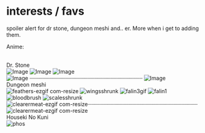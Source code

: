 # interests / favs
spoiler alert for dr stone, dungeon meshi and.. er. More when i get to adding them.

Anime:

<br> Dr. Stone
<br> ![Image](https://github.com/user-attachments/assets/dbf93a31-fe60-4534-aaab-074f4d39110c)
![Image](https://github.com/user-attachments/assets/88965811-0e50-4003-9ce2-67c5a7cd910d)
![Image](https://github.com/user-attachments/assets/fa5d7348-67e5-4189-a0b7-a47af7d0db0f)
<br> ![Image](https://github.com/user-attachments/assets/0a67e774-cd0d-4534-b3e8-963e63798072) ┈┈┈┈┈┈┈┈┈┈┈┈┈┈┈┈┈┈┈┈┈┈┈┈┈┈┈┈┈┈┈┈┈┈┈ ![Image](https://github.com/user-attachments/assets/0a67e774-cd0d-4534-b3e8-963e63798072)
<br> Dungeon meshi
<br>![feathers-ezgif com-resize](https://github.com/user-attachments/assets/2c751383-129c-46b9-a15f-51ddfc372fca)
![wingsshrunk](https://github.com/user-attachments/assets/78c11202-fc37-48a0-b606-56da3775ab7d)
![falin3gif](https://github.com/user-attachments/assets/0cf2fe45-5331-4a00-973b-4eccc85e1f09)
![falin1](https://github.com/user-attachments/assets/63ba3488-88a6-4cfa-8696-b18aac60d61b)
![bloodbrush](https://github.com/user-attachments/assets/5e9277ed-1f06-4bde-bda5-4f7063d8b6e9)
![scalesshrunk](https://github.com/user-attachments/assets/66754046-948b-4b5b-932e-c8ee68ccd289)
<br>![clearermeat-ezgif com-resize](https://github.com/user-attachments/assets/66c9ee44-e085-4619-af23-2c435bd05a28)┈┈┈┈┈┈┈┈┈┈┈┈┈┈┈┈┈┈┈┈┈┈┈┈┈┈┈┈┈┈┈┈┈┈![clearermeat-ezgif com-resize](https://github.com/user-attachments/assets/6a5f8035-184e-4c79-be74-26c8f01ccdbc)
<br> Houseki No Kuni
<br>
![phos](https://github.com/user-attachments/assets/20bfeef3-10ff-4c82-93c2-05e8e4dfa310)
